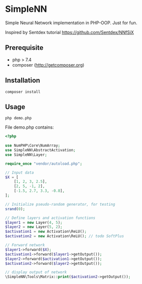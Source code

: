 # SimpleNN

Simple Neural Network implementation in PHP-OOP.
Just for fun.

Inspired by Sentdex tutorial 
https://github.com/Sentdex/NNfSiX

## Prerequisite
* php > 7.4
* composer (http://getcomposer.org)

## Installation

```shell
composer install
```

## Usage

``` shell
php demo.php
```

File demo.php contains:

```php
<?php
 
use NumPHP\Core\NumArray;
use SimpleNN\AbstractActivation;
use SimpleNN\Layer;

require_once "vendor/autoload.php";

// Input data
$X = [
    [1, 2, 3, 2.5],
    [2, 5, -1, 2],
    [-1.5, 2.7, 3.3, -0.8],
];

// Initialize pseudo-random generator, for testing
srand(0);

// Define layers and activation functions
$layer1 = new Layer(4, 5);
$layer2 = new Layer(5, 2);
$activation1 = new Activation\ReLU();
$activation2 = new Activation\ReLU(); // todo SoftPlus

// Forward network
$layer1->forward($X);
$activation1->forward($layer1->getOutput());
$layer2->forward($activation1->getOutput());
$activation2->forward($layer2->getOutput());

// display output of network
\SimpleNN\Tools\Matrix::print($activation2->getOutput());
```
